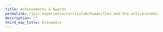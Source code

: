 ```yaml
---
title: Achievements & Awards
permalink: /jpjc-experience/curriculum/humanities-and-the-arts/economics/achievements-awards/
description: ""
third_nav_title: Economics
---
```

